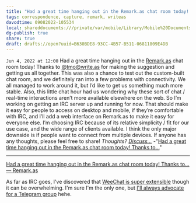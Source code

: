 ```yaml
---
title: "Had a great time hanging out in the Remark.as chat room today! Thanks to..."
tags: correspondence, capture, remark, writeas
davodtime: 09082022-105534
local: shareddocuments:///private/var/mobile/Library/Mobile%20Documents/iCloud~md~obsidian/Documents/OBSHIDDIAN/drafts/B630BDE8-93CC-4B57-B511-06811809E4DB.md
dg-publish: true
share: true
draft: drafts://open?uuid=B630BDE8-93CC-4B57-B511-06811809E4DB
---
```

`Jun 4, 2022 at 12:00`
Had a great time hanging out in the [Remark.as](https://remark.as) chat room today! Thanks to [@tmo@write.as](/@/tmo@write.as) for making the suggestion and getting us all together.
This was also a chance to test out the custom-built chat room, and we definitely ran into a few problems with connectivity. We all managed to work around it, but I’d like to get us something much more stable.
Also, this little chat hour had us wondering why these sort of chat / real-time interactions aren’t more available elsewhere on the web. So I’m working on getting an IRC server up and running for now. That should make it easy for people to access on desktop and mobile, if they’re comfortable with IRC, and I’ll add a web interface on Remark.as to make it easy for everyone else.
I’m choosing IRC because of its relative simplicity / fit for our use case, and the wide range of clients available. I think the only major downside is if people want to connect from multiple devices. If anyone has any thoughts, please feel free to share!
_Thoughts? [Discuss...](https://remark.as/p/micro.baer.works/had-a-great-time-hanging-out-in-the-remark-as-chat-room-today-thanks-to)_
-"[Had a great time hanging out in the Remark.as chat room today! Thanks to...](https://micro.baer.works/had-a-great-time-hanging-out-in-the-remark-as-chat-room-today-thanks-to)"

---

[Had a great time hanging out in the Remark.as chat room today! Thanks to... — Remark.as](https://remark.as/p/yw7u9s88q37dizzk)

As far as IRC goes, I've discovered that [WeeChat is super extensible](https://bilge.world/tildetown-iphone-blink-shell) though it can be overwhelming. I'm sure I'm the only one, but [I'll always advocate for a Telegram group](https://bilge.world/telegram) hehe. 